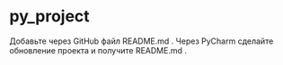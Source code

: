 # py_project

Добавьте через GitHub файл 
README.md
.
Через PyCharm сделайте обновление проекта и получите 
README.md
.
